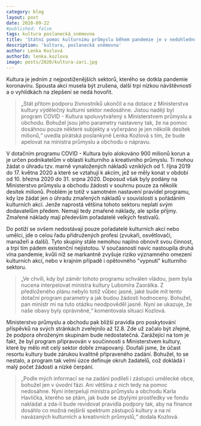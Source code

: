 ```yaml
---
category: blog
layout: post
date: 2020-09-22
#published: false
tags: kultura poslanecká_sněmovna
title: 'Státní pomoc kulturnímu průmyslu během pandemie je v nedohlednu. Piráti žádají nápravu'
description: 'kultura, poslanecká sněmovna'
author: Lenka Kozlová
authorId: lenka.kozlova
image: posts/2020/kultura-zari.jpg
---
```


Kultura je jedním z nejpostiženějších sektorů, kterého se dotkla pandemie koronaviru. Spousta akcí musela být zrušena, další trpí nízkou návštěvností a o vyhlídkách na zlepšení se nedá hovořit. 

> „Stát přitom podporu živnostníků ukončil a na dotace z Ministerstva kultury výdělečný kulturní sektor nedosáhne. Jistou nadějí byl program COVID - Kultura spoluvytvářený s Ministerstvem průmyslu a obchodu. Bohužel jsou jeho parametry nastaveny tak, že na pomoc dosáhnou pouze některé subjekty a vyčerpáno je jen několik desítek milionů,“ uvedla pirátská poslankyně Lenka Kozlová s tím, že bude apelovat na ministra průmyslu a obchodu o nápravu.

V dotačním programu COVID - Kultura bylo alokováno 900 milionů korun a je určen podnikatelům v oblasti kulturního a kreativního průmyslu. Ti mohou žádat o úhradu tzv. marně vynaložených nákladů vzniklých od 1. října 2019 do 17. května 2020 a které se vztahují k akcím, jež se měly konat v období od 10. března 2020 do 31. srpna 2020. Doposud však byly podány na Ministerstvo průmyslu a obchodu žádosti v souhrnu pouze za několik desítek milionů. Problém je totiž v samotném nastavení pravidel programu, kdy lze žádat jen o úhradu zmařených nákladů v souvislosti s pořádáním kulturních akcí. Jenže naprostá většina tohoto sektoru neplatí svým dodavatelům předem. Nemají tedy zmařené náklady, ale spíše příjmy. Zmařené náklady mají především pořadatelé velkých festivalů.

Do potíží se ovšem nedostávají pouze pořadatelé kulturních akcí nebo umělci, jde o celou řadu přidružených profesí (zvukaři, osvětlovači, manažeři a další). Tyto skupiny stále nemohou naplno obnovit svou činnost, a trpí tím pádem existenční nejistotou. V současnosti navíc nastoupila druhá vlna pandemie, kvůli níž se markantně zvyšuje riziko významného omezení kulturních akcí, nebo v krajním případě i opětovného "vypnutí" kulturního sektoru.

> „Ve chvíli, kdy byl záměr tohoto programu schválen vládou, jsem byla nucena interpelovat ministra kultury Lubomíra Zaorálka. Z předloženého plánu nebylo totiž vůbec jasné, jaké bude mít tento dotační program parametry a jak budou žádosti hodnoceny. Bohužel,  pan ministr mi na tuto otázku neodpověděl jasně. Nyní se ukazuje, že naše obavy byly oprávněné,“ komentovala situaci Kozlová.

Ministerstvo průmyslu a obchodu pak bližší pravidla pro poskytování příspěvků na svých stránkách zveřejnilo až 12.8. Zde už začalo být zřejmé, že podpora ohroženým skupinám bude nedostatečná. Zarážející na tom je fakt, že byl program připravován v součinnosti s Ministerstvem kultury, které by mělo mít celý sektor dobře zmapovaný. Doufali jsme, že účast resortu kultury bude zárukou kvalitně připraveného zadání. Bohužel, to se nestalo, a program tak velmi úzce definuje okruh žadatelů, což dokládá i malý počet žádostí a nízké čerpání.

> „Podle mých informací se na zadání podíleli i zástupci umělecké obce, bohužel jen v úvodní fázi. Ani většina z nich tedy na pomoc nedosáhne. Nyní interpeluji ministra průmyslu a obchodu Karla Havlíčka, kterého se ptám, jak bude se zbylými prostředky ve fondu nakládat a zda-li bude revidovat pravidla podpory tak, aby na finance dosáhlo co možná nejširší spektrum zástupců kultury a na ní navázaných  kulturních a kreativních průmyslů,“ dodala Kozlová.
